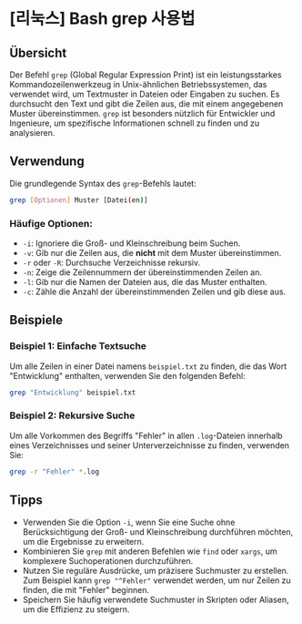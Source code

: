 # [리눅스] Bash grep 사용법

## Übersicht
Der Befehl `grep` (Global Regular Expression Print) ist ein leistungsstarkes Kommandozeilenwerkzeug in Unix-ähnlichen Betriebssystemen, das verwendet wird, um Textmuster in Dateien oder Eingaben zu suchen. Es durchsucht den Text und gibt die Zeilen aus, die mit einem angegebenen Muster übereinstimmen. `grep` ist besonders nützlich für Entwickler und Ingenieure, um spezifische Informationen schnell zu finden und zu analysieren.

## Verwendung
Die grundlegende Syntax des `grep`-Befehls lautet:

```bash
grep [Optionen] Muster [Datei(en)]
```

### Häufige Optionen:
- `-i`: Ignoriere die Groß- und Kleinschreibung beim Suchen.
- `-v`: Gib nur die Zeilen aus, die **nicht** mit dem Muster übereinstimmen.
- `-r` oder `-R`: Durchsuche Verzeichnisse rekursiv.
- `-n`: Zeige die Zeilennummern der übereinstimmenden Zeilen an.
- `-l`: Gib nur die Namen der Dateien aus, die das Muster enthalten.
- `-c`: Zähle die Anzahl der übereinstimmenden Zeilen und gib diese aus.

## Beispiele
### Beispiel 1: Einfache Textsuche
Um alle Zeilen in einer Datei namens `beispiel.txt` zu finden, die das Wort "Entwicklung" enthalten, verwenden Sie den folgenden Befehl:

```bash
grep "Entwicklung" beispiel.txt
```

### Beispiel 2: Rekursive Suche
Um alle Vorkommen des Begriffs "Fehler" in allen `.log`-Dateien innerhalb eines Verzeichnisses und seiner Unterverzeichnisse zu finden, verwenden Sie:

```bash
grep -r "Fehler" *.log
```

## Tipps
- Verwenden Sie die Option `-i`, wenn Sie eine Suche ohne Berücksichtigung der Groß- und Kleinschreibung durchführen möchten, um die Ergebnisse zu erweitern.
- Kombinieren Sie `grep` mit anderen Befehlen wie `find` oder `xargs`, um komplexere Suchoperationen durchzuführen.
- Nutzen Sie reguläre Ausdrücke, um präzisere Suchmuster zu erstellen. Zum Beispiel kann `grep "^Fehler"` verwendet werden, um nur Zeilen zu finden, die mit "Fehler" beginnen.
- Speichern Sie häufig verwendete Suchmuster in Skripten oder Aliasen, um die Effizienz zu steigern.